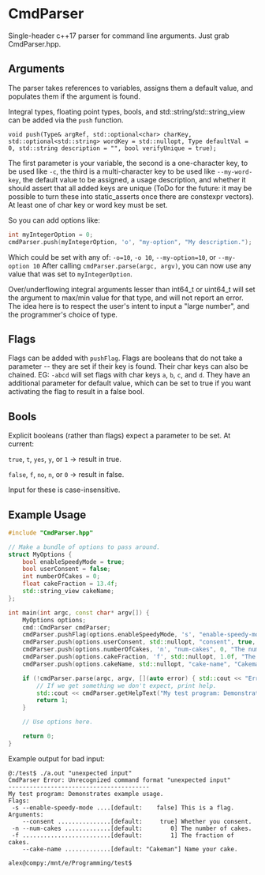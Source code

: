 # CmdParser

Single-header c++17 parser for command line arguments. Just grab CmdParser.hpp.

## Arguments
The parser takes references to variables, assigns them a default value, and populates them if the argument is found.

Integral types, floating point types, bools, and std::string/std::string_view can be added via the `push` function.

`void push(Type& argRef, std::optional<char> charKey, std::optional<std::string> wordKey = std::nullopt, Type defaultVal = 0, std::string description = "", bool verifyUnique = true);`

The first parameter is your variable, the second is a one-character key, to be used like `-c`, the third is a multi-character key to be used like `--my-word-key`, the default value to be assigned, a usage description, and whether it should assert that all added keys are unique (ToDo for the future: it may be possible to turn these into static_asserts once there are constexpr vectors). At least one of char key or word key must be set.

So you can add options like:
```c++
int myIntegerOption = 0;
cmdParser.push(myIntegerOption, 'o', "my-option", "My description.");
```
Which could be set with any of:
`-o=10`, `-o 10`, `--my-option=10`, or `--my-option 10`
After calling `cmdParser.parse(argc, argv)`, you can now use any value that was set to `myIntegerOption`.

Over/underflowing integral arguments lesser than int64_t or uint64_t will set the argument to max/min value for that type, and will not report an error. The idea here is to respect the user's intent to input a "large number", and the programmer's choice of type.

## Flags
Flags can be added with `pushFlag`. Flags are booleans that do not take a parameter -- they are set if their key is found. Their char keys can also be chained. EG: `-abcd` will set flags with char keys `a`, `b`, `c`, and `d`. They have an additional parameter for default value, which can be set to true if you want activating the flag to result in a false bool.

## Bools
Explicit booleans (rather than flags) expect a parameter to be set. At current:

`true`, `t`, `yes`, `y`, or `1` -> result in true.

`false`, `f`, `no`, `n`, or `0` -> result in false.

Input for these is case-insensitive.

## Example Usage
```c++
#include "CmdParser.hpp"

// Make a bundle of options to pass around.
struct MyOptions {
    bool enableSpeedyMode = true;
    bool userConsent = false;
    int numberOfCakes = 0;
    float cakeFraction = 13.4f;
    std::string_view cakeName;
};

int main(int argc, const char* argv[]) {
    MyOptions options;
    cmd::CmdParser cmdParser;
    cmdParser.pushFlag(options.enableSpeedyMode, 's', "enable-speedy-mode", false, "This is a flag.");
    cmdParser.push(options.userConsent, std::nullopt, "consent", true, "Whether you consent.");
    cmdParser.push(options.numberOfCakes, 'n', "num-cakes", 0, "The number of cakes.");
    cmdParser.push(options.cakeFraction, 'f', std::nullopt, 1.0f, "The fraction of cakes.");
    cmdParser.push(options.cakeName, std::nullopt, "cake-name", "Cakeman", "Name your cake.");

    if (!cmdParser.parse(argc, argv, [](auto error) { std::cout << "Error parsing: " << error.message() << "\n"; })) {
        // If we get something we don't expect, print help.
        std::cout << cmdParser.getHelpText("My test program: Demonstrates example usage.");
        return 1;
    }

    // Use options here.

    return 0;
}

```
Example output for bad input:
```
@:/test$ ./a.out "unexpected input"
CmdParser Error: Unrecognized command format "unexpected input"
----------------------------------------
My test program: Demonstrates example usage.
Flags:
 -s --enable-speedy-mode ....[default:    false] This is a flag.
Arguments:
    --consent ...............[default:     true] Whether you consent.
 -n --num-cakes .............[default:        0] The number of cakes.
 -f .........................[default:        1] The fraction of cakes.
    --cake-name .............[default: "Cakeman"] Name your cake.

alex@compy:/mnt/e/Programming/test$

```
